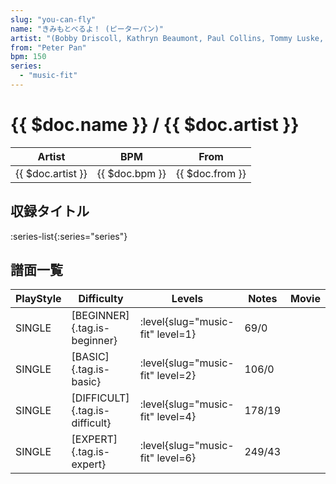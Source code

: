```yaml
---
slug: "you-can-fly"
name: "きみもとべるよ！ (ピーターパン)"
artist: "(Bobby Driscoll, Kathryn Beaumont, Paul Collins, Tommy Luske, and The Jud Conlon Chorus)"
from: "Peter Pan"
bpm: 150
series:
  - "music-fit"
---
```


# {{ $doc.name }} / {{ $doc.artist }}

|Artist|BPM|From|
|------|---|----|
|{{ $doc.artist }}|{{ $doc.bpm }}|{{ $doc.from }}|

## 収録タイトル

:series-list{:series="series"}

## 譜面一覧

|PlayStyle|Difficulty|Levels|Notes|Movie|
|---------|----------|------|-----|-----|
|SINGLE|[BEGINNER]{.tag.is-beginner}|<div class="field is-grouped is-grouped-multiline"> :level{slug="music-fit" level=1}</div>|69/0||
|SINGLE|[BASIC]{.tag.is-basic}|<div class="field is-grouped is-grouped-multiline"> :level{slug="music-fit" level=2}</div>|106/0||
|SINGLE|[DIFFICULT]{.tag.is-difficult}|<div class="field is-grouped is-grouped-multiline"> :level{slug="music-fit" level=4}</div>|178/19||
|SINGLE|[EXPERT]{.tag.is-expert}|<div class="field is-grouped is-grouped-multiline"> :level{slug="music-fit" level=6}</div>|249/43||
